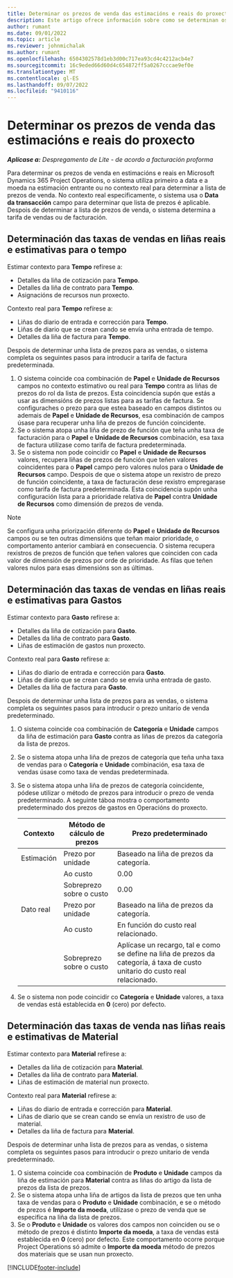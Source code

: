 ```yaml
---
title: Determinar os prezos de venda das estimacións e reais do proxecto
description: Este artigo ofrece información sobre como se determinan os prezos de venda para as estimacións e os reais do proxecto.
author: rumant
ms.date: 09/01/2022
ms.topic: article
ms.reviewer: johnmichalak
ms.author: rumant
ms.openlocfilehash: 6504302578d1eb3d00c717ea93cd4c4212acb4e7
ms.sourcegitcommit: 16c9eded66d60d4c654872ff5a0267cccae9ef0e
ms.translationtype: MT
ms.contentlocale: gl-ES
ms.lasthandoff: 09/07/2022
ms.locfileid: "9410116"
---
```

# <a name="determine-sales-prices-for-project-estimates-and-actuals"></a>Determinar os prezos de venda das estimacións e reais do proxecto

_**Aplícase a:** Despregamento de Lite - de acordo a facturación proforma_

Para determinar os prezos de venda en estimacións e reais en Microsoft Dynamics 365 Project Operations, o sistema utiliza primeiro a data e a moeda na estimación entrante ou no contexto real para determinar a lista de prezos de venda. No contexto real especificamente, o sistema usa o **Data da transacción** campo para determinar que lista de prezos é aplicable. Despois de determinar a lista de prezos de venda, o sistema determina a tarifa de vendas ou de facturación.

## <a name="determining-sales-rates-on-actual-and-estimate-lines-for-time"></a>Determinación das taxas de vendas en liñas reais e estimativas para o tempo

Estimar contexto para **Tempo** refírese a:

- Detalles da liña de cotización para **Tempo**.
- Detalles da liña de contrato para **Tempo**.
- Asignacións de recursos nun proxecto.

Contexto real para **Tempo** refírese a:

- Liñas do diario de entrada e corrección para **Tempo**.
- Liñas de diario que se crean cando se envía unha entrada de tempo.
- Detalles da liña de factura para **Tempo**. 

Despois de determinar unha lista de prezos para as vendas, o sistema completa os seguintes pasos para introducir a tarifa de factura predeterminada.

1. O sistema coincide coa combinación de **Papel** e **Unidade de Recursos** campos no contexto estimativo ou real para **Tempo** contra as liñas de prezos do rol da lista de prezos. Esta coincidencia supón que estás a usar as dimensións de prezos listas para as tarifas de factura. Se configuraches o prezo para que estea baseado en campos distintos ou ademais de **Papel** e **Unidade de Recursos**, esa combinación de campos úsase para recuperar unha liña de prezos de función coincidente.
1. Se o sistema atopa unha liña de prezo de función que teña unha taxa de facturación para o **Papel** e **Unidade de Recursos** combinación, esa taxa de factura utilízase como tarifa de factura predeterminada.
1. Se o sistema non pode coincidir co **Papel** e **Unidade de Recursos** valores, recupera liñas de prezos de función que teñen valores coincidentes para o **Papel** campo pero valores nulos para o **Unidade de Recursos** campo. Despois de que o sistema atope un rexistro de prezo de función coincidente, a taxa de facturación dese rexistro empregarase como tarifa de factura predeterminada. Esta coincidencia supón unha configuración lista para a prioridade relativa de **Papel** contra **Unidade de Recursos** como dimensión de prezos de venda.

> [!NOTE]
> Se configura unha priorización diferente do **Papel** e **Unidade de Recursos** campos ou se ten outras dimensións que teñan maior prioridade, o comportamento anterior cambiará en consecuencia. O sistema recupera rexistros de prezos de función que teñen valores que coinciden con cada valor de dimensión de prezos por orde de prioridade. As filas que teñen valores nulos para esas dimensións son as últimas.

## <a name="determining-sales-rates-on-actual-and-estimate-lines-for-expense"></a>Determinación das taxas de vendas en liñas reais e estimativas para Gastos

Estimar contexto para **Gasto** refírese a:

- Detalles da liña de cotización para **Gasto**.
- Detalles da liña de contrato para **Gasto**.
- Liñas de estimación de gastos nun proxecto.

Contexto real para **Gasto** refírese a:

- Liñas do diario de entrada e corrección para **Gasto**.
- Liñas de diario que se crean cando se envía unha entrada de gasto.
- Detalles da liña de factura para **Gasto**. 

Despois de determinar unha lista de prezos para as vendas, o sistema completa os seguintes pasos para introducir o prezo unitario de venda predeterminado.

1. O sistema coincide coa combinación de **Categoría** e **Unidade** campos da liña de estimación para **Gasto** contra as liñas de prezos da categoría da lista de prezos.
1. Se o sistema atopa unha liña de prezos de categoría que teña unha taxa de vendas para o **Categoría** e **Unidade** combinación, esa taxa de vendas úsase como taxa de vendas predeterminada.
1. Se o sistema atopa unha liña de prezos de categoría coincidente, pódese utilizar o método de prezos para introducir o prezo de venda predeterminado. A seguinte táboa mostra o comportamento predeterminado dos prezos de gastos en Operacións do proxecto.

    | Contexto | Método de cálculo de prezos | Prezo predeterminado |
    | --- | --- | --- |
    | Estimación | Prezo por unidade | Baseado na liña de prezos da categoría. |
    |        | Ao custo | 0.00 |
    |        | Sobreprezo sobre o custo | 0.00 |
    | Dato real | Prezo por unidade | Baseado na liña de prezos da categoría. |
    |        | Ao custo | En función do custo real relacionado. |
    |        | Sobreprezo sobre o custo | Aplícase un recargo, tal e como se define na liña de prezos da categoría, á taxa de custo unitario do custo real relacionado. |

1. Se o sistema non pode coincidir co **Categoría** e **Unidade** valores, a taxa de vendas está establecida en **0** (cero) por defecto.

## <a name="determining-sales-rates-on-actual-and-estimate-lines-for-material"></a>Determinación das taxas de venda nas liñas reais e estimativas de Material

Estimar contexto para **Material** refírese a:

- Detalles da liña de cotización para **Material**.
- Detalles da liña de contrato para **Material**.
- Liñas de estimación de material nun proxecto.

Contexto real para **Material** refírese a:

- Liñas do diario de entrada e corrección para **Material**.
- Liñas de diario que se crean cando se envía un rexistro de uso de material.
- Detalles da liña de factura para **Material**. 

Despois de determinar unha lista de prezos para as vendas, o sistema completa os seguintes pasos para introducir o prezo unitario de venda predeterminado.

1. O sistema coincide coa combinación de **Produto** e **Unidade** campos da liña de estimación para **Material** contra as liñas do artigo da lista de prezos da lista de prezos.
1. Se o sistema atopa unha liña de artigos da lista de prezos que ten unha taxa de vendas para o **Produto** e **Unidade** combinación, e se o método de prezos é **Importe da moeda**, utilízase o prezo de venda que se especifica na liña da lista de prezos. 
1. Se o **Produto** e **Unidade** os valores dos campos non coinciden ou se o método de prezos é distinto **Importe da moeda**, a taxa de vendas está establecida en **0** (cero) por defecto. Este comportamento ocorre porque Project Operations só admite o **Importe da moeda** método de prezos dos materiais que se usan nun proxecto.

[!INCLUDE[footer-include](../../includes/footer-banner.md)]
